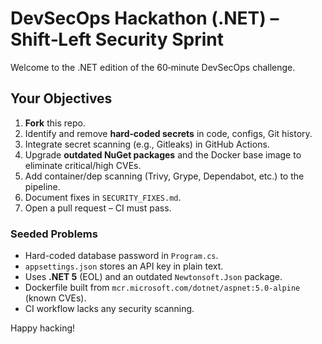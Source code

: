 # DevSecOps Hackathon (.NET) – Shift‑Left Security Sprint

Welcome to the .NET edition of the 60‑minute DevSecOps challenge.

## Your Objectives

1. **Fork** this repo.
2. Identify and remove **hard‑coded secrets** in code, configs, Git history.
3. Integrate secret scanning (e.g., Gitleaks) in GitHub Actions.
4. Upgrade **outdated NuGet packages** and the Docker base image to eliminate critical/high CVEs.
5. Add container/dep scanning (Trivy, Grype, Dependabot, etc.) to the pipeline.
6. Document fixes in `SECURITY_FIXES.md`.
7. Open a pull request – CI must pass.

### Seeded Problems

* Hard-coded database password in `Program.cs`.
* `appsettings.json` stores an API key in plain text.
* Uses **.NET 5** (EOL) and an outdated `Newtonsoft.Json` package.
* Dockerfile built from `mcr.microsoft.com/dotnet/aspnet:5.0-alpine` (known CVEs).
* CI workflow lacks any security scanning.

Happy hacking!
